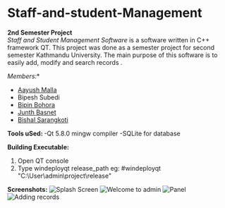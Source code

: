 
# Staff-and-student-Management
<strong>2nd Semester Project </strong><br>
*Staff and Student Management Software* is a software written in C++ framework QT. This project was done as a semester project 
for second semester Kathmandu University. The main purpose of this software is to easily add, modify and search records .
	
*Members:** 
- [Aayush Malla](https://github.com/aayushmalla13) 
- Bipesh Subedi 
- [Bipin Bohora](https://github.com/Vouge) 
- [Junth Basnet](https://github.com/Junth19)
- [Bishal Sarangkoti](sarangbishal.github.io) 

<strong>Tools uSed: </strong>
-Qt 5.8.0 mingw compiler 
-SQLite for database 

**Building Executable:**
1. Open QT console
2. Type windeployqt release_path
  eg: #windeployqt "C:\User\admin\project\release"


**Screenshots:**
![Splash Screen](https://github.com/aayushmalla13/Staff-and-student-Management/blob/master/Screenshots/e.PNG)
![Welcome to admin](https://github.com/aayushmalla13/Staff-and-student-Management/blob/master/Screenshots/a.jpg)
![Panel](https://github.com/aayushmalla13/Staff-and-student-Management/blob/master/Screenshots/b.PNG)
![Adding records](https://github.com/aayushmalla13/Staff-and-student-Management/blob/master/Screenshots/d.PNG)





